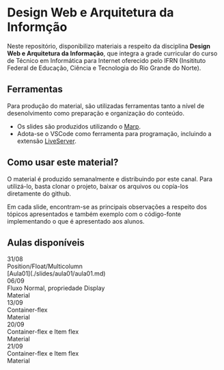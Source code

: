 <!-- <style>
    .container {
        display: flex;
        flex-wrap: wrap;
        width: 100%;        
    }
    .container > div {
        display: flex;
        flex-wrap: wrap;
        width: 100%;
        justify-content: space-around;
        margin-bottom:10px;
    }
   
    .date {
        flex: 0 1 50px;
    }
    .topic {
        flex: 2 1;
    }
    .link {
        flex: 1 1 100px;
    }
</style> -->

# Design Web e Arquitetura da Informção

Neste repositório, disponibilizo materiais a respeito da disciplina **Design Web e Arquitetura da Informação**, que integra a grade curricular do curso de Técnico em Informática para Internet oferecido pelo IFRN (Insitituto Federal de Educação, Ciência e Tecnologia do Rio Grande do Norte).

## Ferramentas

Para produção do material, são utilizadas ferramentas tanto a nível de desenolvimento como preparação e organização do conteúdo.

- Os slides são produzidos utilizando o [Marp]([https://](https://marp.app/)).
- Adota-se o VSCode como ferramenta para programação, incluindo a extensão [LiveServer]([https://](https://marketplace.visualstudio.com/items?itemName=yandeu.five-server)).

## Como usar este material?

O material é produzido semanalmente e distribuindo por este canal. Para utilizá-lo, basta clonar o projeto, baixar os arquivos ou copía-los diretamente do github. 

Em cada slide, encontram-se as principais observações a respeito dos tópicos apresentados e também exemplo com o código-fonte implementando o que é apresentado aos alunos.

## Aulas disponíveis

<div class="container">   
    <div>
        <div class="date">31/08</div>
        <div class="topic">Position/Float/Multicolumn</div>
        <div class="link">[Aula01](./slides/aula01/aula01.md)</div>
    </div>  
    <div>
        <div class="date">06/09</div>
        <div class="topic">Fluxo Normal, propriedade Display</div>
        <div class="link">Material</div>
    </div>  
    <div>
        <div class="date">13/09</div>
        <div class="topic">Container-flex</div>
        <div class="link">Material</div>
    </div>   
    <div>
        <div class="date">20/09</div>
        <div class="topic">Container-flex e Item flex</div>
        <div class="link">Material</div>
    </div>
    <div>
        <div class="date">21/09</div>
        <div class="topic">Container-flex e Item flex</div>
        <div class="link">Material</div>
    </div>
</div>

